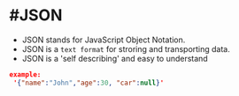 #JSON
=======

* JSON stands for JavaScript Object Notation.
* JSON is a `text format` for stroring and transporting data.
* JSON is a 'self describing' and easy to understand
```json
example:
 '{"name":"John","age":30, "car":null}'
```

